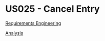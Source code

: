 # US025 - Cancel Entry

[Requirements Engineering](01.requirements-engineering/Readme.md)

[Analysis](02.analysis/Readme.md)